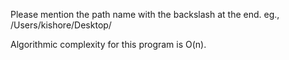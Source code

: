 Please mention the path name with the backslash at the end.
eg., /Users/kishore/Desktop/


Algorithmic complexity for this program is O(n).
